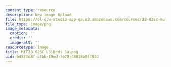 ```yaml
---
content_type: resource
description: New image Upload
file: https://ol-ocw-studio-app-qa.s3.amazonaws.com/courses/18-02sc-multivariable-calculus-fall-2010/b4524c8fafbb19edf07848818b9ff93d_MIT18_02SC_L31Brds_1a.png
file_type: image/png
image_metadata:
  caption: ''
  credit: ''
  image-alt: ''
resourcetype: Image
title: MIT18_02SC_L31Brds_1a.png
uid: b4524c8f-afbb-19ed-f078-48818b9ff93d
---
```

